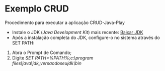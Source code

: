 # Exemplo CRUD

Procedimento para executar a aplicação CRUD-Java-Play

* Instale o JDK (<i>Java Development Kit</i>) mais recente: <a href="https://www.oracle.com/technetwork/java/javase/downloads/index.html">Baixar JDK</a>
* Após a instalação completa do JDK, configure-o no sistema através do SET PATH:
<ol>
  <li>Abra o Prompt de Comando;</li>
  <li>Digite <i>SET PATH=%PATH%;c:\program files\java\jdk_versaodoseujdk\bin</i></li>
</ol>
